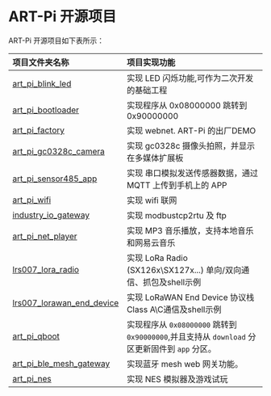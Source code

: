 # ART-Pi 开源项目

ART-Pi 开源项目如下表所示：

| **项目文件夹名称**                             | **项目实现功能**        |
| :---------------------------------------------------- | :------------------------------ |
| [art_pi_blink_led](./art_pi_blink_led)    | 实现 LED 闪烁功能,可作为二次开发的基础工程 |
| [art_pi_bootloader](./art_pi_bootloader) | 实现程序从 0x08000000 跳转到 0x90000000 |
| [art_pi_factory](./art_pi_factory) | 实现 webnet. ART-Pi 的出厂DEMO |
| [art_pi_gc0328c_camera](./art_pi_gc0328c_camera) | 实现 gc0328c 摄像头拍照，并显示在多媒体扩展板 |
| [art_pi_sensor485_app](./art_pi_sensor485_app) | 实现 串口模拟发送传感器数据，通过 MQTT 上传到手机上的 APP |
| [art_pi_wifi](./art_pi_wifi) | 实现 wifi 联网 |
| [industry_io_gateway](./industry_io_gateway) | 实现 modbustcp2rtu 及 ftp |
| [art_pi_net_player](./art_pi_net_player) | 实现 MP3 音乐播放，支持本地音乐和网易云音乐 |
| [lrs007_lora_radio](./lrs007_lora_radio) | 实现 LoRa Radio (SX126x\SX127x...) 单向/双向通信、抓包及shell示例 |
| [lrs007_lorawan_end_device](./lrs007_lorawan_end_device) | 实现 LoRaWAN End Device 协议栈Class A\C通信及shell示例 |
| [art_pi_qboot](./art_pi_qboot) | 实现程序从 `0x08000000` 跳转到 `0x90000000`,并且支持从 `download` 分区更新固件到 `app` 分区。 |
| [art_pi_ble_mesh_gateway](./art_pi_ble_mesh_gateway) | 实现蓝牙 mesh web 网关功能。 |
| [art_pi_nes](./art_pi_nes) | 实现 NES 模拟器及游戏试玩 |
